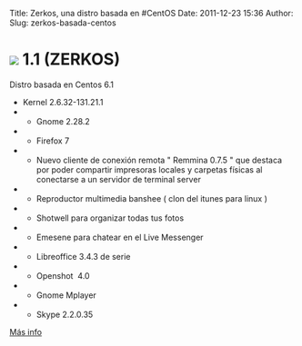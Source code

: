 Title: Zerkos, una distro basada en #CentOS
Date: 2011-12-23 15:36
Author:  
Slug: zerkos-basada-centos

![](http://www.serv-os.net/images/logos/servos.gif) 1.1 (ZERKOS)
================================================================

Distro basada en Centos 6.1

-   Kernel 2.6.32-131.21.1
-   - Gnome 2.28.2
-   - Firefox 7
-   - Nuevo cliente de conexión remota " Remmina 0.7.5 " que destaca por
    poder compartir impresoras locales y carpetas físicas al conectarse
    a un servidor de terminal server
-   - Reproductor multimedia banshee ( clon del itunes para linux )
-   - Shotwell para organizar todas tus fotos
-   - Emesene para chatear en el Live Messenger
-   - Libreoffice 3.4.3 de serie
-   - Openshot  4.0
-   - Gnome Mplayer
-   - Skype 2.2.0.35

[Más
info](http://www.serv-os.net/index.php/blog/2-noticias/56-liberada-version-11-zerkos "http://www.serv-os.net/index.php/blog/2-noticias/56-liberada-version-11-zerkos")
